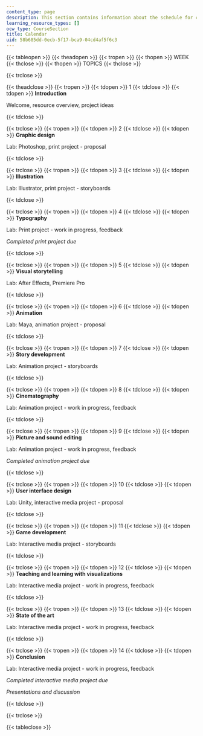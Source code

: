 ```yaml
---
content_type: page
description: This section contains information about the schedule for class.
learning_resource_types: []
ocw_type: CourseSection
title: Calendar
uid: 58b685dd-0ecb-5f17-bca9-04cd4af5f6c3
---
```


{{< tableopen >}}
{{< theadopen >}}
{{< tropen >}}
{{< thopen >}}
WEEK
{{< thclose >}}
{{< thopen >}}
TOPICS
{{< thclose >}}

{{< trclose >}}

{{< theadclose >}}
{{< tropen >}}
{{< tdopen >}}
1
{{< tdclose >}}
{{< tdopen >}}
**Introduction**

Welcome, resource overview, project ideas


{{< tdclose >}}

{{< trclose >}}
{{< tropen >}}
{{< tdopen >}}
2
{{< tdclose >}}
{{< tdopen >}}
**Graphic design**

Lab: Photoshop, print project - proposal


{{< tdclose >}}

{{< trclose >}}
{{< tropen >}}
{{< tdopen >}}
3
{{< tdclose >}}
{{< tdopen >}}
**Illustration**

Lab: Illustrator, print project - storyboards


{{< tdclose >}}

{{< trclose >}}
{{< tropen >}}
{{< tdopen >}}
4
{{< tdclose >}}
{{< tdopen >}}
**Typography**

Lab: Print project - work in progress, feedback

_Completed print project due_


{{< tdclose >}}

{{< trclose >}}
{{< tropen >}}
{{< tdopen >}}
5
{{< tdclose >}}
{{< tdopen >}}
**Visual storytelling**

Lab: After Effects, Premiere Pro


{{< tdclose >}}

{{< trclose >}}
{{< tropen >}}
{{< tdopen >}}
6
{{< tdclose >}}
{{< tdopen >}}
**Animation**

Lab: Maya, animation project - proposal


{{< tdclose >}}

{{< trclose >}}
{{< tropen >}}
{{< tdopen >}}
7
{{< tdclose >}}
{{< tdopen >}}
**Story development**

Lab: Animation project - storyboards


{{< tdclose >}}

{{< trclose >}}
{{< tropen >}}
{{< tdopen >}}
8
{{< tdclose >}}
{{< tdopen >}}
**Cinematography**

Lab: Animation project - work in progress, feedback


{{< tdclose >}}

{{< trclose >}}
{{< tropen >}}
{{< tdopen >}}
9
{{< tdclose >}}
{{< tdopen >}}
**Picture and sound editing**

Lab: Animation project - work in progress, feedback

_Completed animation project due_


{{< tdclose >}}

{{< trclose >}}
{{< tropen >}}
{{< tdopen >}}
10
{{< tdclose >}}
{{< tdopen >}}
**User interface design**

Lab: Unity, interactive media project - proposal


{{< tdclose >}}

{{< trclose >}}
{{< tropen >}}
{{< tdopen >}}
11
{{< tdclose >}}
{{< tdopen >}}
**Game development**

Lab: Interactive media project - storyboards


{{< tdclose >}}

{{< trclose >}}
{{< tropen >}}
{{< tdopen >}}
12
{{< tdclose >}}
{{< tdopen >}}
**Teaching and learning with visualizations**

Lab: Interactive media project - work in progress, feedback


{{< tdclose >}}

{{< trclose >}}
{{< tropen >}}
{{< tdopen >}}
13
{{< tdclose >}}
{{< tdopen >}}
**State of the art**

Lab: Interactive media project - work in progress, feedback


{{< tdclose >}}

{{< trclose >}}
{{< tropen >}}
{{< tdopen >}}
14
{{< tdclose >}}
{{< tdopen >}}
**Conclusion**

Lab: Interactive media project - work in progress, feedback

_Completed interactive media project due_

_Presentations and discussion_


{{< tdclose >}}

{{< trclose >}}

{{< tableclose >}}